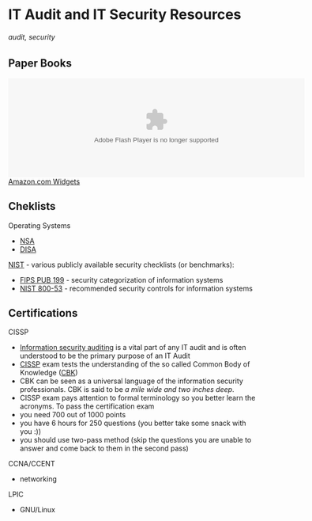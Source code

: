 # IT Audit and IT Security Resources
###### audit, security

## Paper Books

<OBJECT classid="clsid:D27CDB6E-AE6D-11cf-96B8-444553540000" codebase="http://fpdownload.macromedia.com/get/flashplayer/current/swflash.cab" id="Player_6964ff9b-6042-4be9-b1f5-c24f2ef310a9"  WIDTH="600px" HEIGHT="200px"> <PARAM NAME="movie" VALUE="http://ws.amazon.com/widgets/q?rt=tf_cw&ServiceVersion=20070822&MarketPlace=US&ID=V20070822%2FUS%2Fopen057-20%2F8010%2F6964ff9b-6042-4be9-b1f5-c24f2ef310a9&Operation=GetDisplayTemplate"><PARAM NAME="quality" VALUE="high"><PARAM NAME="bgcolor" VALUE="#FFFFFF"><PARAM NAME="allowscriptaccess" VALUE="always"><embed src="http://ws.amazon.com/widgets/q?rt=tf_cw&ServiceVersion=20070822&MarketPlace=US&ID=V20070822%2FUS%2Fopen057-20%2F8010%2F6964ff9b-6042-4be9-b1f5-c24f2ef310a9&Operation=GetDisplayTemplate" id="Player_6964ff9b-6042-4be9-b1f5-c24f2ef310a9" quality="high" bgcolor="#ffffff" name="Player_6964ff9b-6042-4be9-b1f5-c24f2ef310a9" allowscriptaccess="always"  type="application/x-shockwave-flash" align="middle" height="200px" width="600px"></embed></OBJECT> <NOSCRIPT><A HREF="http://ws.amazon.com/widgets/q?rt=tf_cw&ServiceVersion=20070822&MarketPlace=US&ID=V20070822%2FUS%2Fopen057-20%2F8010%2F6964ff9b-6042-4be9-b1f5-c24f2ef310a9&Operation=NoScript">Amazon.com Widgets</A></NOSCRIPT>

## Cheklists

Operating Systems

* [NSA](http://www.nsa.gov/ia/mitigation_guidance/security_configuration_guides/operating_systems.shtml)
* [DISA](http://iase.disa.mil/stigs/os/index.html)

[NIST](http://checklists.nist.gov) - various publicly available security checklists (or benchmarks):

* [FIPS PUB 199](http://csrc.nist.gov/publications/fips/fips199/FIPS-PUB-199-final.pdf) - security categorization of information systems
* [NIST 800-53](http://csrc.nist.gov/publications/nistpubs/800-53-Rev3/sp800-53-rev3-final_updated-errata_05-01-2010.pdf) - recommended security controls for information systems

## Certifications

CISSP

* [Information security auditing](http://en.wikipedia.org/wiki/Auditing_information_security) is a vital part of any IT audit and is often understood to be the primary purpose of an IT Audit
* [CISSP](http://en.wikipedia.org/wiki/Certified_Information_Systems_Security_Professional) exam tests the understanding of the so called Common Body of Knowledge ([CBK](http://en.wikipedia.org/wiki/CISSP#Certification_subject_matter))
* CBK can be seen as a universal language of the information security professionals. CBK is said to be *a mile wide and two inches deep*. 
* CISSP exam pays attention to formal terminology so you better learn the acronyms. To pass the certification exam
 * you need 700 out of 1000 points
 * you have 6 hours for 250 questions (you better take some snack with you :))
 * you should use two-pass method (skip the questions you are unable to answer and come back to them in the second pass)

CCNA/CCENT

* networking

LPIC

* GNU/Linux
